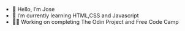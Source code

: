 - 👋 Hello, I’m Jose 
- 🌱 I’m currently learning HTML,CSS and Javascript
-  🧑‍💻 Working on completing The Odin Project and Free Code Camp 
<!--- 
Jose-Flor/Jose-Flor is a ✨ special ✨ repository because its `README.md` (this file) appears on your GitHub profile.
You can click the Preview link to take a look at your changes.
--->
